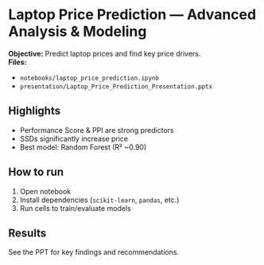 # Laptop Price Prediction — Advanced Analysis & Modeling

**Objective:** Predict laptop prices and find key price drivers.  
**Files:**  
- `notebooks/laptop_price_prediction.ipynb`  
- `presentation/Laptop_Price_Prediction_Presentation.pptx`

## Highlights
- Performance Score & PPI are strong predictors
- SSDs significantly increase price
- Best model: Random Forest (R² ~0.90)

## How to run
1. Open notebook
2. Install dependencies (`scikit-learn`, `pandas`, etc.)
3. Run cells to train/evaluate models

## Results
See the PPT for key findings and recommendations.

